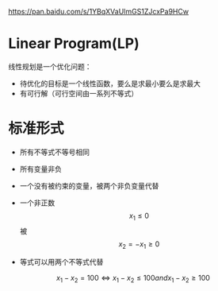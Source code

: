https://pan.baidu.com/s/1YBqXVaUImGS1ZJcxPa9HCw
# Linear Program(LP) 
线性规划是一个优化问题：
 - 待优化的目标是一个线性函数，要么是求最小要么是求最大
 - 有可行解（可行空间由一系列不等式）

# 标准形式
- 所有不等式不等号相同
- 所有变量非负
- 一个没有被约束的变量，被两个非负变量代替
- 一个非正数$$x_1 \leq 0$$ 被 $$x_2 = -x_1 \geq 0$$

- 等式可以用两个不等式代替

$$
x_1 - x_2 = 100 \Longleftrightarrow	x_1 - x_2 \leq 100 and x_1 - x_2 \geq 100
$$

